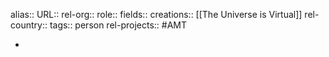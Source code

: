 alias::
URL::
rel-org::
role::
fields::
creations:: [[The Universe is Virtual]] 
rel-country::
tags:: person
rel-projects:: #AMT  



-